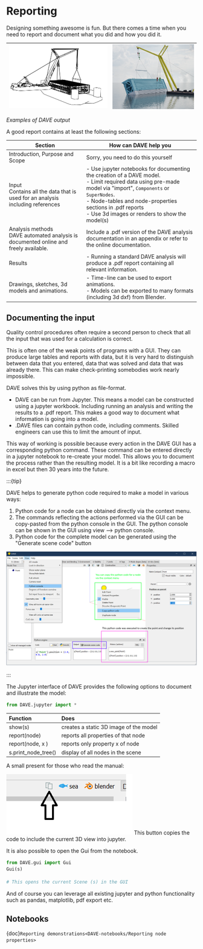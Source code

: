 # Reporting

Designing something awesome is fun. But there comes a time when you need to report and document what you did and how you did it. 

| ![image000943](images/image000943.png) | ![image000875](images/image000875.png) |
| -------------------------------------- | -------------------------------------- |

*Examples of DAVE output*

A good report contains at least the following sections:

| Section                                                      | How can DAVE help you                                        |
| ------------------------------------------------------------ | ------------------------------------------------------------ |
| Introduction, Purpose and Scope                              | Sorry, you need to do this yourself                          |
| Input<br>Contains all the data that is used for an analysis including references | - Use jupyter notebooks for documenting the creation of a DAVE model.<br>- Limit required data using pre-made model via "import", `Components` or `SuperNodes`.<br>- Node-tables and node-properties sections in .pdf reports<br>- Use 3d images or renders to show the model(s) |
| Analysis methods<br>DAVE automated analysis is documented online and freely available. | Include a .pdf version of the DAVE analysis documentation in an appendix or refer to the online documentation. |
| Results<br>                                                  | - Running a standard DAVE analysis will produce a .pdf report  containing all relevant information.<br> |
| Drawings, sketches, 3d models and animations.                | - Time-line can be used to export animations.<br>- Models can be exported to many formats (including 3d dxf) from Blender. |



## Documenting the input

Quality control procedures often require a second person to check that all the input that was used for a calculation is correct.

This is often one of the weak points of programs with a GUI. They can produce large tables and reports with data, but it is very hard to distinguish between data that you entered, data that was solved and data that was already there. This can make check-printing somebodies work nearly impossible.

DAVE solves this by using python as file-format.

- DAVE can be run from Jupyter.  This means a model can be constructed using a jupyter workbook. Including running an analysis and writing the results to a .pdf report. This makes a good way to document what information is going into a model.
- .DAVE files can contain python code, including comments. Skilled engineers can use this to limit the amount of input.

This way of working is possible because every action in the DAVE GUI has a corresponding python command. These command can be entered directly in a jupyter notebook to re-create your model. This allows you to document the process rather than the resulting model. It is a bit like recording a macro in excel but then 30 years into the future.

:::{tip}

DAVE helps to generate python code required to make a model in various ways:

1. Python code for a node can be obtained directly via the context menu.
2. The commands reflecting the actions performed via the GUI can be copy-pasted from the python console in the GUI. The python console can be shown in the GUI using view --> python console.
3. Python code for the complete model can be generated using the "Generate scene code" button

![image-20230417123638680](images/image-20230417123638680.png)



:::

The Jupyter interface of DAVE provides the following options to document and illustrate the model:

```python
from DAVE.jupyter import *
```

|  Function | Does|
|:---------------- |:------------------------------- |
| show(s)           | creates a static 3D image of the model |
| report(node)      | reports all properties of that node |
| report(node, x )  | reports only property x of node |
| s.print_node_tree() | display of all nodes in the scene |

A small present for those who read the manual:

![present](images/reporting_1.png)
This button copies the code to include the current 3D view into jupyter.

It is also possible to open the Gui from the notebook.

```python
from DAVE.gui import Gui
Gui(s)

# This opens the current Scene (s) in the GUI
```



And of course you can leverage all existing jupyter and python functionality such as pandas, matplotlib, pdf export etc.

## Notebooks
 {doc}`Reporting demonstrations<DAVE-notebooks/Reporting node properties>`

